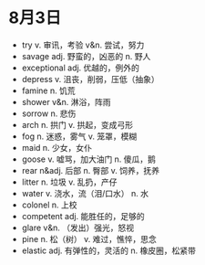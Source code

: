# 8月3日

- try v. 审讯，考验 v&n. 尝试，努力
- savage adj. 野蛮的，凶恶的 n. 野人
- exceptional adj. 优越的，例外的
- depress v. 沮丧，削弱，压低（抽象）
- famine n. 饥荒
- shower v&n. 淋浴，阵雨
- sorrow n. 悲伤
- arch n. 拱门 v. 拱起，变成弓形
- fog n. 迷惑，雾气 v. 笼罩，模糊
- maid n. 少女，女仆
- goose v. 嘘骂，加大油门 n. 傻瓜，鹅
- rear n&adj. 后部 n. 臀部 v. 饲养，抚养
- litter n. 垃圾 v. 乱扔，产仔
- water v. 浇水，流（泪/口水） n. 水
- colonel n. 上校
- competent adj. 能胜任的，足够的
- glare v&n. （发出）强光，怒视
- pine n. 松（树） v. 难过，憔悴，思念
- elastic adj. 有弹性的，灵活的 n. 橡皮圈，松紧带
